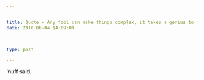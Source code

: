```yaml
---


title: Quote - Any fool can make things complex, it takes a genius to make things simple.
date: 2010-06-04 14:09:00



type: post

---
```

'nuff said.
